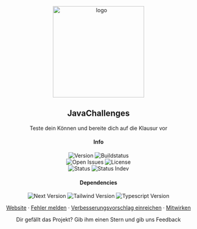 <p align="center">
 <img src="https://avatars.githubusercontent.com/u/187251554?s=400&u=98293022a103e29a03f4fae822de68175de748e1&v=4" height="240" alt="logo"/>
</p>
<h2 align="center">JavaChallenges</h2>
 <p align="center">Teste dein Können und bereite dich auf die Klausur vor</p>


  <h4 align="center">Info</h4>
  <p align="center">
    <img alt="Version" src="https://img.shields.io/github/v/release/JavaChallenges/Interface" />
    <img alt="Buildstatus" src="https://img.shields.io/github/actions/workflow/status/JavaChallenges/Interface/package.yml?logo=docker" />
    <br />
    <img alt="Open Issues" src="https://img.shields.io/github/issues/JavaChallenges/Interface?logo=git" />
    <img alt="License" src="https://img.shields.io/github/license/JavaChallenges/Interface" />
    <br />
    <img alt="Status" src="https://img.shields.io/website?url=https%3A%2F%2Fjavachallenges.yannic-hock.de&up_message=online&down_message=offline&label=Seite" />
    <img alt="Status Indev" src="https://img.shields.io/website?url=https%3A%2F%2Findev.javachallenges.yannic-hock.de&up_message=online&down_message=offline&label=BETA%20Seite" />
  </p>

  <h4 align="center">Dependencies</h4>
  <p align="center">
    <img alt="Next Version" src="https://img.shields.io/github/package-json/dependency-version/JavaChallenges/Interface/next?logo=nextdotjs" />
    <img alt="Tailwind Version" src="https://img.shields.io/github/package-json/dependency-version/JavaChallenges/Interface/dev/tailwindcss?logo=tailwindcss" />
    <img alt="Typescript Version" src="https://img.shields.io/github/package-json/dependency-version/JavaChallenges/Interface/dev/typescript?logo=typescript" />
  </p>

<p align="center">
  <a href="https://javachallenges.yannic-hock.de" target="_blank">Website</a>
  ·
  <a href="https://github.com/JavaChallenges/Interface/issues/new?assignees=&labels=bug%2C+needs-review&projects=&template=bug_report.md&title=%5BBUG%5D+DEIN+TITEL" target="_blank">Fehler melden</a>
  ·
  <a href="https://github.com/JavaChallenges/Interface/issues/new?assignees=&labels=enhancement%2C+needs-review&projects=&template=verbesserungsvorschlag.md&title=%5BVerbesserungsvorschlag%5D+DEIN+TITEL" target="_blank">Verbesserungsvorschlag einreichen</a>
  ·
  <a href="https://github.com/JavaChallenges/Interface/blob/f787cd6d07e57048af37ea37ba3e4a1ca00b6c73/.github/CONTRIBUTING.md" target="_blank">Mitwirken</a>
</p>
<p align="center">Dir gefällt das Projekt? Gib ihm einen Stern und gib uns Feedback</p>


